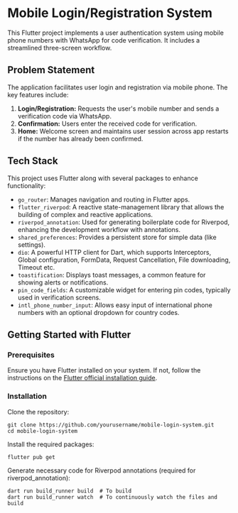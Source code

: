 # Mobile Login/Registration System

This Flutter project implements a user authentication system using mobile phone numbers with WhatsApp for code verification. It includes a streamlined three-screen workflow.

## Problem Statement

The application facilitates user login and registration via mobile phone. The key features include:
1. **Login/Registration:** Requests the user's mobile number and sends a verification code via WhatsApp.
2. **Confirmation:** Users enter the received code for verification.
3. **Home:** Welcome screen and maintains user session across app restarts if the number has already been confirmed.

## Tech Stack

This project uses Flutter along with several packages to enhance functionality:

- `go_router`: Manages navigation and routing in Flutter apps.
- `flutter_riverpod`: A reactive state-management library that allows the building of complex and reactive applications.
- `riverpod_annotation`: Used for generating boilerplate code for Riverpod, enhancing the development workflow with annotations.
- `shared_preferences`: Provides a persistent store for simple data (like settings).
- `dio`: A powerful HTTP client for Dart, which supports Interceptors, Global configuration, FormData, Request Cancellation, File downloading, Timeout etc.
- `toastification`: Displays toast messages, a common feature for showing alerts or notifications.
- `pin_code_fields`: A customizable widget for entering pin codes, typically used in verification screens.
- `intl_phone_number_input`: Allows easy input of international phone numbers with an optional dropdown for country codes.

## Getting Started with Flutter

### Prerequisites

Ensure you have Flutter installed on your system. If not, follow the instructions on the [Flutter official installation guide](https://flutter.dev/docs/get-started/install).

### Installation

Clone the repository:

```
git clone https://github.com/yourusername/mobile-login-system.git
cd mobile-login-system
```

Install the required packages:

```
flutter pub get
```

Generate necessary code for Riverpod annotations (required for riverpod_annotation):

```
dart run build_runner build  # To build
dart run build_runner watch  # To continuously watch the files and build
```
